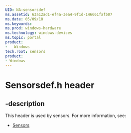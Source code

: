 ```yaml
---
UID: NA:sensorsdef
ms.assetid: 63a12ad1-ef4a-3ea4-9f1d-146661faf507
ms.date: 05/09/18
ms.keywords: 
ms.prod: windows-hardware
ms.technology: windows-devices
ms.topic: portal
product:
-	Windows
tech.root: sensors
product:
- Windows
---
```


# Sensorsdef.h header


## -description


This header is used by sensors. For more information, see:

- [Sensors](../_sensors/index.md)
